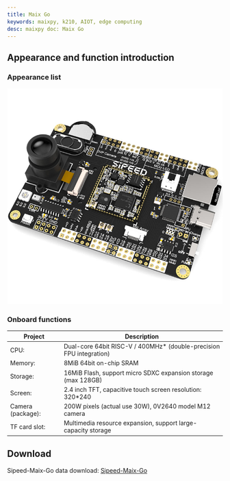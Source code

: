 ```yaml
---
title: Maix Go
keywords: maixpy, k210, AIOT, edge computing
desc: maixpy doc: Maix Go
---
```



## Appearance and function introduction

### Appearance list

![Maix Go](../../assets/hardware/maix_go/Go.png)

### Onboard functions

| Project | Description |
| --- | --- |
| CPU: | Dual-core 64bit RISC-V / 400MHz* (double-precision FPU integration) |
| Memory: | 8MiB 64bit on-chip SRAM |
| Storage: | 16MiB Flash, support micro SDXC expansion storage (max 128GB) |
| Screen: | 2.4 inch TFT, capacitive touch screen resolution: 320\*240 |
| Camera (package): | 200W pixels (actual use 30W), 0V2640 model M12 camera |
| TF card slot: | Multimedia resource expansion, support large-capacity storage |

## Download

Sipeed-Maix-Go data download: [Sipeed-Maix-Go](https://dl.sipeed.com/shareURL/MAIX/HDK/Sipeed-Maix-GO)
